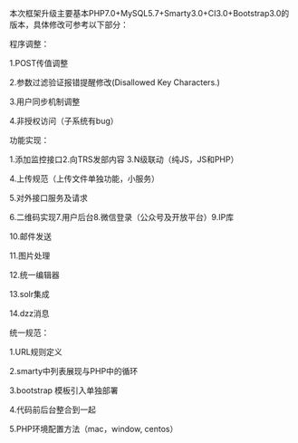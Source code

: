 本次框架升级主要基本PHP7.0+MySQL5.7+Smarty3.0+CI3.0+Bootstrap3.0的版本，具体修改可参考以下部分：

程序调整：

1.POST传值调整

2.参数过滤验证报错提醒修改(Disallowed Key Characters.)

3.用户同步机制调整

4.非授权访问（子系统有bug）

功能实现：

1.添加监控接口2.向TRS发部内容 3.N级联动（纯JS，JS和PHP）

4.上传规范（上传文件单独功能，小服务）

5.对外接口服务及请求

6.二维码实现7.用户后台8.微信登录（公众号及开放平台）9.IP库

10.邮件发送

11.图片处理

12.统一编辑器

13.solr集成

14.dzz消息

统一规范：

1.URL规则定义

2.smarty中列表展现与PHP中的循环

3.bootstrap 模板引入单独部署

4.代码前后台整合到一起

5.PHP环境配置方法（mac，window, centos）